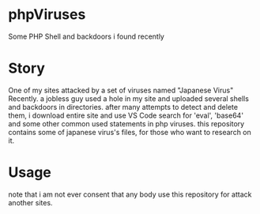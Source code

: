 # phpViruses
Some PHP Shell and backdoors i found recently

# Story
One of my sites attacked by a set of viruses named "Japanese Virus" Recently. a jobless guy used a hole in my site and uploaded several shells and backdoors in directories. after many attempts to detect and delete them, i download entire site and use VS Code search for 'eval', 'base64' and some other common used statements in php viruses.
this repository contains some of japanese virus's files, for those who want to research on it.

# Usage
note that i am not ever consent that any body use this repository for attack another sites.
